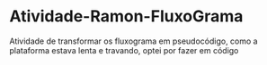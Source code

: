 # Atividade-Ramon-FluxoGrama
Atividade de transformar os fluxograma em pseudocódigo, como a plataforma estava lenta e travando, optei por fazer em código
